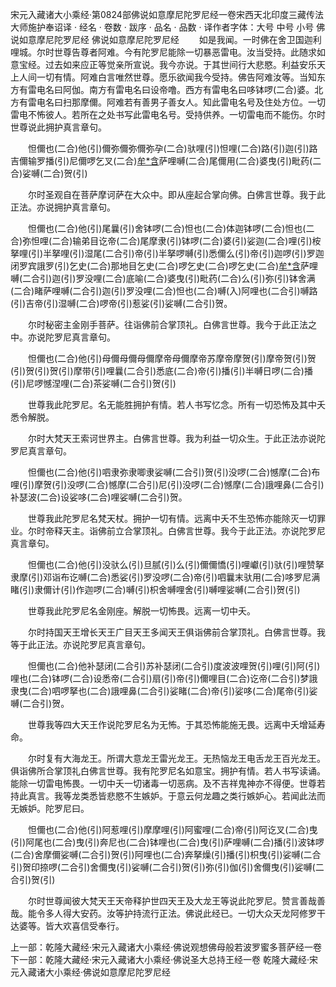 宋元入藏诸大小乘经·第0824部佛说如意摩尼陀罗尼经一卷宋西天北印度三藏传法大师施护奉诏译
· 经名 · 卷数 · 跋序
· 品名 · 品数 · 译作者字体：大号 中号 小号
佛说如意摩尼陀罗尼经
佛说如意摩尼陀罗尼经
　　如是我闻。一时佛在舍卫国迦利哩城。尔时世尊告尊者阿难。今有陀罗尼能除一切暴恶雷电。汝当受持。此随求如意宝经。过去如来应正等觉亲所宣说。我今亦说。于其世间行大悲愍。利益安乐天上人间一切有情。阿难白言唯然世尊。愿乐欲闻我今受持。佛告阿难汝等。当知东方有雷电名曰阿伽。南方有雷电名曰设帝噜。西方有雷电名曰哆钵啰(二合)婆。北方有雷电名曰扫那摩儞。阿难若有善男子善女人。知此雷电名号及住处方位。一切雷电不怖彼人。若所在之处书写此雷电名号。受持供养。一切雷电而不能伤。尔时世尊说此拥护真言章句。

　　怛儞也(二合)他(引)儞弥儞弥儞弥孕(二合)驮哩(引)怛哩(二合)路(引)迦(引)路吉儞输罗播(引)尼儞啰乞叉(二合)[牟*含](切身)萨哩嚩(二合)尾儞用(二合)婆曳(引)毗药(二合)娑嚩(二合)贺(引)

　　尔时圣观自在菩萨摩诃萨在大众中。即从座起合掌向佛。白佛言世尊。我于此正法。亦说拥护真言章句。

　　怛儞也(二合)他(引)尾曩(引)舍钵啰(二合)怛也(二合)体迦钵啰(二合)怛也(二合)弥怛哩(二合)输弟目讫帝(二合)尾摩隶(引)钵啰(二合)婆(引)娑迦(二合)哩(引)桉拏哩(引)半拏哩(引)湿尾(二合引)帝(引)半拏啰嚩(引)悉儞么(引)帝(引)迦啰(引)罗迦闭罗宾誐罗(引)乞史(二合)那地目乞史(二合)啰乞史(二合)啰乞史(二合)[牟*含](切身引)萨哩嚩(二合引)迦(引)罗没哩(二合)底喻(二合)婆曳(引)毗药(二合)么(引)弥(引)钵舍满(二合)睹萨哩嚩(二合引)迦(引)罗没哩(二合)怛也(二合)嚩(入)阿哩也(二合引)嚩路(引)吉帝(引)湿嚩(二合)啰帝(引)惹娑(引)娑嚩(二合引)贺。

　　尔时秘密主金刚手菩萨。往诣佛前合掌顶礼。白佛言世尊。我今于此正法之中。亦说陀罗尼真言章句。

　　怛儞也(二合)他(引)母儞母儞母儞摩帝母儞摩帝苏摩帝摩贺(引)摩帝贺(引)贺(引)贺(引)贺(引)摩带(引)哩曩(二合引)悉底(二合)帝(引)播(引)半嚩日啰(二合)播(引)尼啰憾涅哩(二合)茶娑嚩(二合引)贺(引)

　　世尊我此陀罗尼。名无能胜拥护有情。若人书写忆念。所有一切恐怖及其中夭悉令解脱。

　　尔时大梵天王索诃世界主。白佛言世尊。我为利益一切众生。于此正法亦说陀罗尼真言章句。

　　怛儞也(二合)他(引)呬隶弥隶唧隶娑嚩(二合引)贺(引)没啰(二合)憾摩(二合)布哩(引)摩贺(引)没啰(二合)憾摩(二合引)尼(引)没啰(二合)憾摩(二合)誐哩鼻(二合引)补瑟波(二合)设娑哆(二合)哩娑嚩(二合引)贺。

　　世尊我此陀罗尼名梵天杖。拥护一切有情。远离中夭不生恐怖亦能除灭一切罪业。尔时帝释天主。诣佛前立合掌顶礼。白佛言世尊。我今于此正法。亦说陀罗尼真言章句。

　　怛儞也(二合)他(引)没驮么(引)旦腻(引)么(引)儞儞憍(引)哩巘(引)驮(引)哩赞拏隶摩(引)邓诣布讫嚩(二合)悉娑(引)罗没啰(二合)帝(引)呬曩末驮用(二合)哆罗尼满睹(引)隶儞计(引)作迦啰(二合)嚩(引)枳舍嚩哩舍(引)嚩哩娑嚩(二合引)贺(引)

　　世尊我此陀罗尼名金刚座。解脱一切怖畏。远离一切中夭。

　　尔时持国天王增长天王广目天王多闻天王俱诣佛前合掌顶礼。白佛言世尊。我等于此正法。亦说陀罗尼真言章句。

　　怛儞也(二合)他补瑟闭(二合引)苏补瑟闭(二合引)度波波哩贺(引)哩(引)阿(引)哩也(二合)钵啰(二合)设悉帝(二合引)扇(引)帝(引)儞哩目(二合)讫帝(二合引)梦誐隶曳(二合)呬啰拏也(二合)誐哩鼻(二合引)娑睹(二合)帝(引)娑哆(二合)尾帝(引)娑嚩(二合引)贺。

　　世尊我等四大天王作说陀罗尼名为无怖。于其恐怖能施无畏。远离中夭增延寿命。

　　尔时复有大海龙王。所谓大意龙王雷光龙王。无热恼龙王电舌龙王百光龙王。俱诣佛所合掌顶礼白佛言世尊。我有陀罗尼名如意宝。拥护有情。若人书写读诵。能除一切雷电怖畏。一切中夭一切诸毒一切恶病。及不吉祥鬼神亦不得便。世尊若持此真言。我等龙类悉皆悲愍不生嫉妒。于意云何龙趣之类行嫉妒心。若闻此法而无嫉妒。陀罗尼曰。

　　怛儞也(二合)他(引)阿惹哩(引)摩摩哩(引)阿蜜哩(二合)帝(引)阿讫叉(二合)曳(引)阿尾也(二合)曳(引)奔尼也(二合)钵哩也(二合)曳(引)萨哩嚩(二合)播(引)波钵啰(二合)舍摩儞娑嚩(二合引)贺(引)阿哩也(二合)奔拏燥(引)播(引)枳曳(引)娑嚩(二合引)贺印捺啰(二合引)舍儞曳(引)娑嚩(二合引)贺(引)弥(引)伽(引)舍儞曳(引)娑嚩(二合引)贺(引)

　　尔时世尊闻彼大梵天王天帝释护世四天王及大龙王等说此陀罗尼。赞言善哉善哉。能令多人得大安药。汝等护持流行正法。佛说此经已。一切大众天龙阿修罗干达婆等。皆大欢喜信受奉行。

上一部：乾隆大藏经·宋元入藏诸大小乘经·佛说观想佛母般若波罗蜜多菩萨经一卷
下一部：乾隆大藏经·宋元入藏诸大小乘经·佛说圣大总持王经一卷
乾隆大藏经·宋元入藏诸大小乘经·佛说如意摩尼陀罗尼经